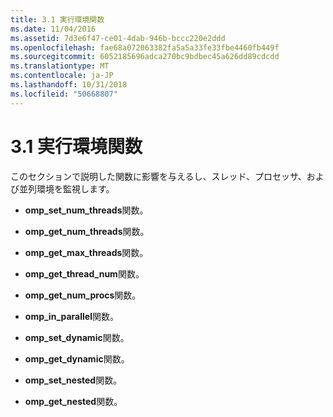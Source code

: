 ```yaml
---
title: 3.1 実行環境関数
ms.date: 11/04/2016
ms.assetid: 7d3e6f47-ce01-4dab-946b-bccc220e2ddd
ms.openlocfilehash: fae68a072063382fa5a5a33fe33fbe4460fb449f
ms.sourcegitcommit: 6052185696adca270bc9bdbec45a626dd89cdcdd
ms.translationtype: MT
ms.contentlocale: ja-JP
ms.lasthandoff: 10/31/2018
ms.locfileid: "50668807"
---
```

# <a name="31-execution-environment-functions"></a>3.1 実行環境関数

このセクションで説明した関数に影響を与えるし、スレッド、プロセッサ、および並列環境を監視します。

- **omp_set_num_threads**関数。

- **omp_get_num_threads**関数。

- **omp_get_max_threads**関数。

- **omp_get_thread_num**関数。

- **omp_get_num_procs**関数。

- **omp_in_parallel**関数。

- **omp_set_dynamic**関数。

- **omp_get_dynamic**関数。

- **omp_set_nested**関数。

- **omp_get_nested**関数。